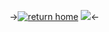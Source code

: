 ->[![return home](https://files.catbox.moe/ypd5d3.png)](https://rentry.co/border)
![](https://files.catbox.moe/krbwaa.png)<-